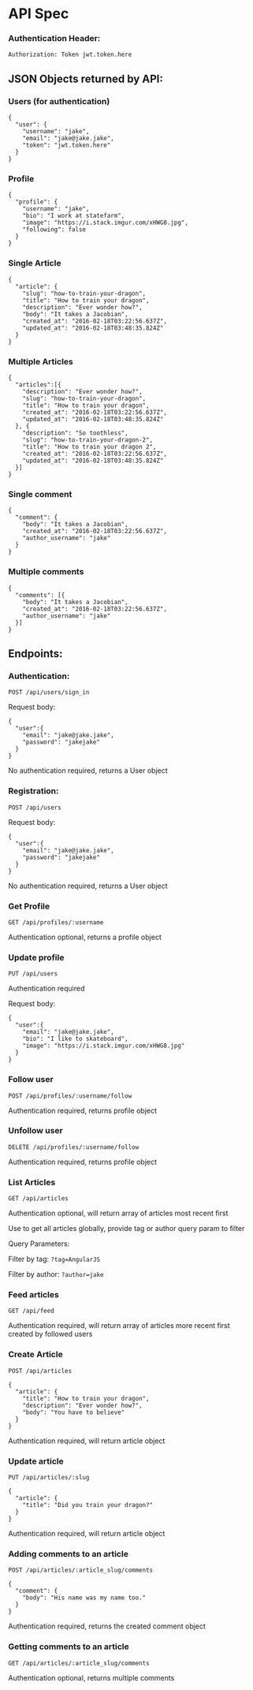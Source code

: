 # API Spec

### Authentication Header:

`Authorization: Token jwt.token.here`

## JSON Objects returned by API:

### Users (for authentication)

```
{
  "user": {
    "username": "jake",
    "email": "jake@jake.jake",
    "token": "jwt.token.here"
  }
}
```

### Profile

```
{
  "profile": {
    "username": "jake",
    "bio": "I work at statefarm",
    "image": "https://i.stack.imgur.com/xHWG8.jpg",
    "following": false
  }
}
```

### Single Article

```
{
  "article": {
    "slug": "how-to-train-your-dragon",
    "title": "How to train your dragon",
    "description": "Ever wonder how?",
    "body": "It takes a Jacobian",
    "created_at": "2016-02-18T03:22:56.637Z",
    "updated_at": "2016-02-18T03:48:35.824Z"
  }
}
```

### Multiple Articles

```
{
  "articles":[{
    "description": "Ever wonder how?",
    "slug": "how-to-train-your-dragon",
    "title": "How to train your dragon",
    "created_at": "2016-02-18T03:22:56.637Z",
    "updated_at": "2016-02-18T03:48:35.824Z"
  }, {
    "description": "So toothless",
    "slug": "how-to-train-your-dragon-2",
    "title": "How to train your dragon 2",
    "created_at": "2016-02-18T03:22:56.637Z",
    "updated_at": "2016-02-18T03:48:35.824Z"
  }]
}
```

### Single comment

```
{
  "comment": {
    "body": "It takes a Jacobian",
    "created_at": "2016-02-18T03:22:56.637Z",
    "author_username": "jake"
  }
}
```

### Multiple comments

```
{
  "comments": [{
    "body": "It takes a Jacobian",
    "created_at": "2016-02-18T03:22:56.637Z",
    "author_username": "jake"
  }]
}
```


## Endpoints:

### Authentication:

`POST /api/users/sign_in`

Request body:
```
{
  "user":{
    "email": "jake@jake.jake",
    "password": "jakejake"
  }
}
```
No authentication required, returns a User object



### Registration:

`POST /api/users`

Request body:
```
{
  "user":{
    "email": "jake@jake.jake",
    "password": "jakejake"
  }
}
```

No authentication required, returns a User object



### Get Profile

`GET /api/profiles/:username`

Authentication optional, returns a profile object



### Update profile

`PUT /api/users`

Authentication required

Request body:
```
{
  "user":{
    "email": "jake@jake.jake",
    "bio": "I like to skateboard",
    "image": "https://i.stack.imgur.com/xHWG8.jpg"
  }
}
```



### Follow user

`POST /api/profiles/:username/follow`

Authentication required, returns profile object



### Unfollow user

`DELETE /api/profiles/:username/follow`

Authentication required, returns profile object



### List Articles

`GET /api/articles`

Authentication optional, will return array of articles most recent first

Use to get all articles globally, provide tag or author query param to filter

Query Parameters:

Filter by tag:
`?tag=AngularJS`

Filter by author:
`?author=jake`



### Feed articles

`GET /api/feed`

Authentication required, will return array of articles more recent first created by followed users



### Create Article

`POST /api/articles`

```
{
  "article": {
    "title": "How to train your dragon",
    "description": "Ever wonder how?",
    "body": "You have to believe"
  }
}
```

Authentication required, will return article object



### Update article

`PUT /api/articles/:slug`

```
{
  "article": {
    "title": "Did you train your dragon?"
  }
}
```

Authentication required, will return article object



### Adding comments to an article

`POST /api/articles/:article_slug/comments`

```
{
  "comment": {
    "body": "His name was my name too."
  }
}
```

Authentication required, returns the created comment object



### Getting comments to an article

`GET /api/articles/:article_slug/comments`

Authentication optional, returns multiple comments
